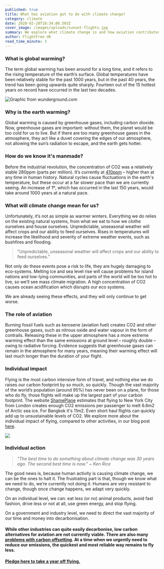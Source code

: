 ```yaml
---
published: true
title: What has aviation got to do with climate change?
category: climate
date: 2020-02-28T18:34:00.503Z
cover_image: /images/uploads/sunset-flights.jpg
summary: We explore what climate change is and how aviation contributes
author: FlightFree UK
read_time_minute: 3
---
```

### What is global warming?

The term global warming has been around for a long time, and it refers to the rising temperature of the earth’s surface. Global temperatures have been relatively stable for the past 1000 years, but in the past 40 years, the trend has been going upwards quite sharply. Fourteen out of the 15 hottest years on record have occurred in the last two decades.

![](/images/uploads/2018-anoms.png "Graphic from wunderground.com")

### Why is the earth warming?

Global warming is caused by greenhouse gases, including carbon dioxide. Now, greenhouse gases are important: without them, the planet would be too cold for us to live. But if there are too many greenhouse gases in the atmosphere, they act like a duvet covering the edges of our atmosphere, not allowing the sun’s radiation to escape, and the earth gets hotter.

### How do we know it's manmade?

Before the industrial revolution, the concentration of CO2 was a relatively stable 280ppm (parts per million). It’s currently at [410ppm](https://eu.usatoday.com/story/news/2018/05/04/global-warming-carbon-dioxide-levels-continue-soar/581270002/) – higher than at any time in human history. Natural cycles cause fluctuations in the earth's temperature, but these occur at a far slower pace than we are currently seeing. An increase of 1º, which has occurred in the last 150 years, would take around 1000 years at a natural pace.

### What will climate change mean for us?

Unfortunately, it’s not as simple as warmer winters. Everything we do relies on the existing natural systems, from what we eat to how we clothe ourselves and house ourselves. Unpredictable, unseasonal weather will affect crops and our ability to feed ourselves. Rises in temperatures will increase the likelihood and severity of extreme weather events, such as bushfires and flooding. 

> "Unpredictable, unseasonal weather will affect crops and our ability to feed ourselves."

Not only do these events pose a risk to life, they are hugely damaging to eco-systems. Melting ice and sea level rise will cause problems for island nations and low-lying communities, and parts of the world will be too hot to live, so we’ll see mass climate migration. A high concentration of CO2 causes ocean acidification which disrupts our eco systems.

We are already seeing these effects, and they will only continue to get worse.

### The role of aviation

Burning fossil fuels such as kerosene (aviation fuel) creates CO2 and other greenhouse gases, such as nitrous oxide and water vapour in the form of contrails. Releasing these in the upper atmosphere has a more extreme warming effect than the same emissions at ground level – roughly double – owing to radiative forcing. Evidence suggests that greenhouse gases can remain in the atmosphere for many years, meaning their warming effect will last much longer than the duration of your flight.

### Individual impact

Flying is the most carbon intensive form of travel, and nothing else we do raises our carbon footprint by so much, so quickly. Though the vast majority of the world’s population (around 95%) has never been on a plane, for those who do fly, those flights will make up the largest part of your carbon footprint. The website [ShamePlane](https://shameplane.com/?fromCity=Paris&fromCode=CDG&toCity=Chicago&toCode=ORD&roundtrip=true&typeofseat=3) estimates that flying to New York City from London creates enough CO2 emissions per passenger to melt 6.6m2 of Arctic sea ice. For Bangkok it's 11m2. Even short haul flights can quickly add up to unsustainable levels of CO2. We explore more about the individual impact of flying, compared to other activities, in our blog post [here](https://flightfree.co.uk/post/is-the-rising-social-stigma-around-flying-misplaced/).

![](/images/uploads/bar_chart.png)

### Individual action

> *"The best time to do something about climate change was 30 years ago. The second best time is now." ~ Ken Rice*

The good news is, because human activity is causing climate change, we can be the ones to halt it. The frustrating part is that, though we know what we need to do, we’re currently not doing it. Humans are very resistant to change, though once change happens, we adapt very quickly.

On an individual level, we can: eat less (or no) animal products, avoid fast fashion, drive less or not at all, use green energy, and stop flying.

On a government and industry level, we need to direct the vast majority of our time and money into decarbonisation.

#### While other industries can quite easily decarbonise, low carbon alternatives for aviation are not currently viable. There are also many [problems with carbon offsetting](https://flightfree.co.uk/post/the-truth-about-carbon-offsets/). At a time when we urgently need to reduce our emissions, the quickest and most reliable way remains to **fly less**.

#### [Pledge here to take a year off flying.](https://flightfree.co.uk)